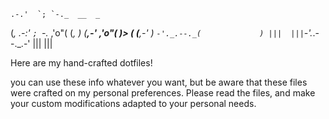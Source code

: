     .-.'  `; `-._  __  _
   (_,         .-:'  `; `-._
 ,'o"(        (_,           )
(__,-'      ,'o"(            )>
   (       (__,-'            )
    `-'._.--._(             )
       |||  |||`-'._.--._.-'
                  |||  |||

Here are my hand-crafted dotfiles!

you can use these info whatever you want, but be aware that these files were
crafted on my personal preferences. Please read the files, and make your custom
modifications adapted to your personal needs.
